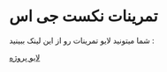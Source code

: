 
# تمرینات نکست جی اس

شما میتونید لایو تمرینات رو از این لینک ببینید : 

[لایو پروژه](https://next-tamrin.vercel.app/)
